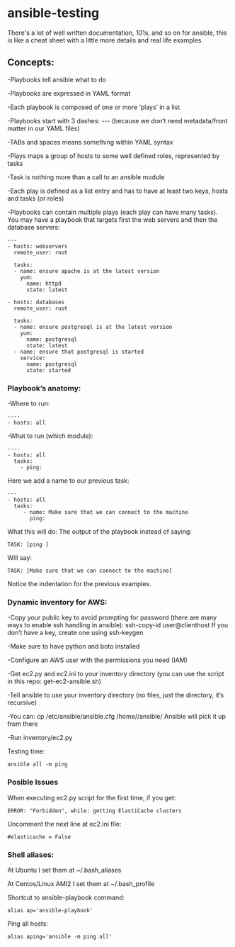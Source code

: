 # ansible-testing
There's a lot of well written documentation, 101s, and so on for ansible, this is like a cheat sheet with a little more details and real life examples.

## Concepts:

-Playbooks tell ansible what to do

-Playbooks are expressed in YAML format

-Each playbook is composed of one or more ‘plays’ in a list

-Playbooks start with 3 dashes: --- (because we don’t need metadata/front matter in our YAML files)

-TABs and spaces means something within YAML syntax

-Plays maps a group of hosts to some well defined roles, represented by tasks

-Task is nothing more than a call to an ansible module

-Each play is defined as a list entry and has to have at least two keys, hosts and tasks (or roles)

-Playbooks can contain multiple plays (each play can have many tasks). You may have a playbook that targets first the web servers and then the database servers:

```
---
- hosts: webservers
  remote_user: root

  tasks:
  - name: ensure apache is at the latest version
    yum:
      name: httpd
      state: latest

- hosts: databases
  remote_user: root

  tasks:
  - name: ensure postgresql is at the latest version
    yum:
      name: postgresql
      state: latest
  - name: ensure that postgresql is started
    service:
      name: postgresql
      state: started
```

### Playbook’s anatomy:

-Where to run:
```
----
- hosts: all
```
-What to run (which module):
```
----
- hosts: all
  tasks:
    - ping:
```
Here we add a name to our previous task:
```
---
- hosts: all
  tasks:
     - name: Make sure that we can connect to the machine
       ping:
```

What this will do: The output of the playbook instead of saying:
```
TASK: [ping ]
```
Will say:
```
TASK: [Make sure that we can connect to the machine]
```
Notice the indentation for the previous examples.


### Dynamic inventory for AWS:

-Copy your public key to avoid prompting for password (there are many ways to enable ssh handling in ansible):
ssh-copy-id user@clienthost
If you don’t have a key, create one using ssh-keygen

-Make sure to have python and boto installed

-Configure an AWS user with the permissions you need (IAM)

-Get ec2.py and ec2.ini to your inventory directory (you can use the script in this repo: get-ec2-ansible.sh)

-Tell ansible to use your inventory directory (no files, just the directory, it’s recursive)

-You can: cp /etc/ansible/ansible.cfg /home/<youruser>/ansible/ Ansible will pick it up from there

-Run inventory/ec2.py 

Testing time:
```
ansible all -m ping
```

### Posible Issues

When executing ec2.py script for the first time, if you get:

```
ERROR: "Forbidden", while: getting ElastiCache clusters
```

Uncomment the next line at ec2.ini file:
```
#elasticache = False
```
### Shell aliases:
At Ubuntu I set them at ~/.bash_aliases

At Centos/Linux AMI2 I set them at ~/.bash_profile

Shortcut to ansible-playbook command:
```
alias ap='ansible-playbook'
```
Ping all hosts:
```
alias aping='ansible -m ping all'
```
